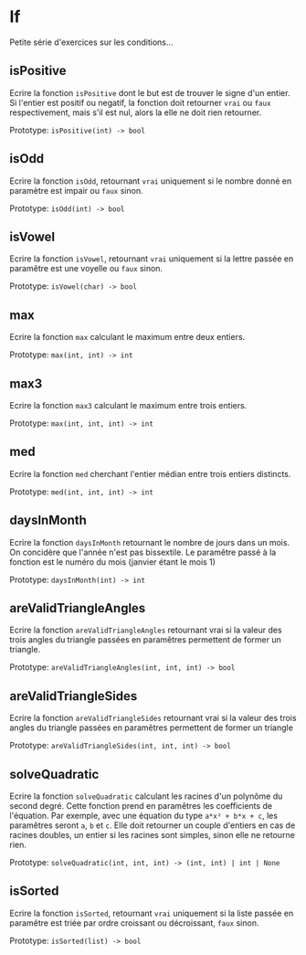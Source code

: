 # If

Petite série d'exercices sur les conditions...

## isPositive

Ecrire la fonction `isPositive` dont le but est de trouver le signe d'un entier.
Si l'entier est positif ou negatif, la fonction doit retourner `vrai` ou `faux` respectivement,
mais s'il est nul, alors la elle ne doit rien retourner.

Prototype: `isPositive(int) -> bool`

## isOdd

Ecrire la fonction `isOdd`, retournant `vrai` uniquement si le nombre donné en
paramètre est impair ou `faux` sinon.

Prototype: `isOdd(int) -> bool`

## isVowel

Ecrire la fonction `isVowel`, retournant `vrai` uniquement si la lettre passée
en paramêtre est une voyelle ou `faux` sinon.

Prototype: `isVowel(char) -> bool`

## max

Ecrire la fonction `max` calculant le maximum entre deux entiers.

Prototype: `max(int, int) -> int`

## max3

Ecrire la fonction `max3` calculant le maximum entre trois entiers.

Prototype: `max(int, int, int) -> int`

## med

Ecrire la fonction `med` cherchant l'entier médian entre trois entiers
distincts.

Prototype: `med(int, int, int) -> int`

## daysInMonth

Ecrire la fonction `daysInMonth` retournant le nombre de jours dans un mois.
On concidère que l'année n'est pas bissextile. Le paramêtre passé à la fonction
est le numéro du mois (janvier étant le mois 1)

Prototype: `daysInMonth(int) -> int`

## areValidTriangleAngles

Ecrire la fonction `areValidTriangleAngles` retournant vrai si la valeur des trois
angles du triangle passées en paramêtres permettent de former un triangle.

Prototype: `areValidTriangleAngles(int, int, int) -> bool`

## areValidTriangleSides

Ecrire la fonction `areValidTriangleSides` retournant vrai si la valeur des trois
angles du triangle passées en paramêtres permettent de former un triangle

Prototype: `areValidTriangleSides(int, int, int) -> bool`

## solveQuadratic

Ecrire la fonction `solveQuadratic` calculant les racines d'un polynôme du
second degré.
Cette fonction prend en paramêtres les coefficients de l'équation. Par exemple,
avec une équation du type `a*x² + b*x + c`, les paramêtres seront `a`, `b` et
`c`.
Elle doit retourner un couple d'entiers en cas de racines doubles, un entier si
les racines sont simples, sinon elle ne retourne rien.

Prototype: `solveQuadratic(int, int, int) -> (int, int) | int | None`

## isSorted

Ecrire la fonction `isSorted`, retournant `vrai` uniquement si la liste passée
en paramêtre est triée par ordre croissant ou décroissant, `faux` sinon.

Prototype: `isSorted(list) -> bool`
